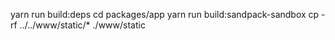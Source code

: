 yarn run build:deps
cd packages/app
yarn run build:sandpack-sandbox
cp -rf ../../www/static/* ./www/static